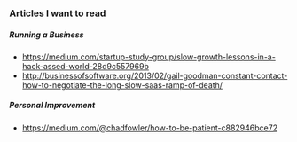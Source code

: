 ### Articles I want to read

##### Running a Business
* https://medium.com/startup-study-group/slow-growth-lessons-in-a-hack-assed-world-28d9c557969b
* http://businessofsoftware.org/2013/02/gail-goodman-constant-contact-how-to-negotiate-the-long-slow-saas-ramp-of-death/

##### Personal Improvement
* https://medium.com/@chadfowler/how-to-be-patient-c882946bce72
